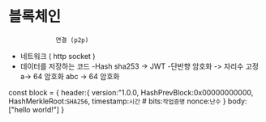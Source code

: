# 블록체인

                 연결 (p2p)   
- 네트워크 ( http socket )
- 데이터를 저장하는 코드
    -Hash sha253 -> JWT
    -단반향 암호화 -> 자리수 고정 a-> 64 암호화
                                abc -> 64 암호화

const block = {
    header:{
        version:"1.0.0,
        HashPrevBlock:0x00000000000,
        HashMerkleRoot:`SHA256`,
        timestamp:`시간`
        # bits:`작업증명`
        nonce:`난수`
    }
    body:["hello world!"]
}
